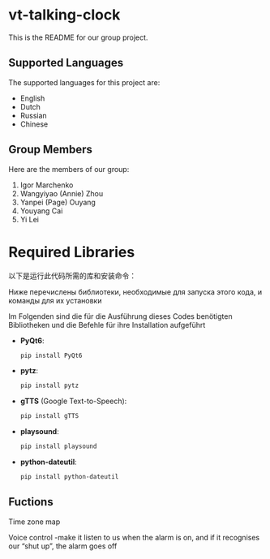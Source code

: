 # vt-talking-clock

This is the README for our group project.

## Supported Languages
The supported languages for this project are:
- English
- Dutch
- Russian
- Chinese

## Group Members
Here are the members of our group:

1. Igor Marchenko
2. Wangyiyao (Annie) Zhou
3. Yanpei (Page) Ouyang
4. Youyang Cai
5. Yi Lei

# Required Libraries

以下是运行此代码所需的库和安装命令：

Ниже перечислены библиотеки, необходимые для запуска этого кода, и команды для их установки

Im Folgenden sind die für die Ausführung dieses Codes benötigten Bibliotheken und die Befehle für ihre Installation aufgeführt

- **PyQt6**:
    ```bash
    pip install PyQt6
    ```
- **pytz**:
    ```bash
    pip install pytz
    ```
- **gTTS** (Google Text-to-Speech):
    ```bash
    pip install gTTS
    ```
- **playsound**:
    ```bash
    pip install playsound
    ```
- **python-dateutil**:
    ```bash
    pip install python-dateutil
    ```

## Fuctions

Time zone map

Voice control 
-make it listen to us when the alarm is on, and if it recognises our “shut up”, the alarm goes off

